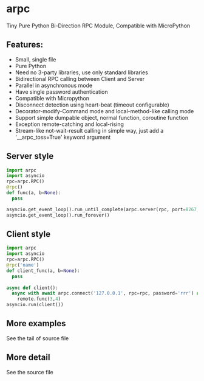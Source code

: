 # arpc
Tiny Pure Python Bi-Direction RPC Module, Compatible with MicroPython

## Features:

* Small, single file
* Pure Python
* Need no 3-party libraries, use only standard libraries
* Bidirectional RPC calling between Client and Server
* Parallel in asynchronous mode
* Have single password authentication
* Compatible with Micropython
* Disconnect detection using heart-beat (timeout configurable)
* Decorator-modify-Command mode and local-method-like calling mode
* Support simple dumpable object, normal function, coroutine function
* Exception remote-catching and local-rising
* Stream-like not-wait-result calling in simple way, just add a '__arpc_toss=True'  keyword argument

## Server style
```python
import arpc
import asyncio
rpc=arpc.RPC()
@rpc()
def func(a, b=None):
  pass

asyncio.get_event_loop().run_until_complete(arpc.server(rpc, port=8267, password=None, hbeat=30))
asyncio.get_event_loop().run_forever()
```
## Client style
```python
import arpc
import asyncio
rpc=arpc.RPC()
@rpc('name')
def client_func(a, b=None):
  pass
  
async def client():
  async with await arpc.connect('127.0.0.1', rpc=rpc, password='rrr') as remote:
    remote.func(3,4)
asyncio.run(client())
```
  
## More examples  

See the tail of source file

## More detail

See the source file


